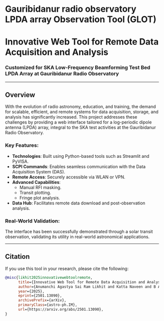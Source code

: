 # Gauribidanur radio observatory LPDA array Observation Tool (GLOT)

# Innovative Web Tool for Remote Data Acquisition and Analysis

### Customized for SKA Low-Frequency Beamforming Test Bed LPDA Array at Gauribidanur Radio Observatory

---

## Overview

With the evolution of radio astronomy, education, and training, the demand for scalable, efficient, and remote systems for data acquisition, storage, and analysis has significantly increased. This project addresses these challenges by providing a web interface tailored for a log-periodic dipole antenna (LPDA) array, integral to the SKA test activities at the Gauribidanur Radio Observatory.

### Key Features:
- **Technologies**: Built using Python-based tools such as Streamlit and PyVISA.
- **SCPI Commands**: Enables seamless communication with the Data Acquisition System (DAS).
- **Remote Access**: Securely accessible via WLAN or VPN.
- **Advanced Capabilities**:
  - Manual RFI masking.
  - Transit plotting.
  - Fringe plot analysis.
- **Data Hub**: Facilitates remote data download and post-observation analysis.

### Real-World Validation:
The interface has been successfully demonstrated through a solar transit observation, validating its utility in real-world astronomical applications.

---

## Citation

If you use this tool in your research, please cite the following:

```bibtex
@misc{likhit2025innovativewebtoolremote,
      title={Innovative Web Tool for Remote Data Acquisition and Analysis: Customized for SKA Low frequency Beamforming Test Bed LPDA Array at Gauribidanur Radio Observatory}, 
      author={Anumanchi Agastya Sai Ram Likhit and Katta Naveen and B Arul Pandian and R Abhishek and Thiagaraj Prabu},
      year={2025},
      eprint={2501.13090},
      archivePrefix={arXiv},
      primaryClass={astro-ph.IM},
      url={https://arxiv.org/abs/2501.13090}, 
}
